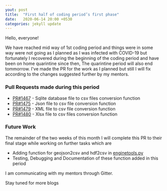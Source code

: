 ```yaml
---
yout: post
title:  "First half of coding period’s first phase"
date:   2020-06-14 20:00 +0530
categories: jekyll update
---
```

Hello, everyone! 

We have reached mid way of 1st coding period and things were in some way were not going as I planned as I was infected with COVID-19 but fortunately I recovered during the beginning of the coding period and have been on home quarintine since then, The quarintine period will also end tommorrow. I've made the PR for the work as I planned but still I will fix according to the changes suggested further by my mentors.
### Pull Requests made during this period
* [PR#1467](https://github.com/weecology/retriever/pull/1467) - Sqlite database file to csv files conversion function
* [PR#1475](https://github.com/weecology/retriever/pull/1475) - Json file to csv file conversion function
* [PR#1479](https://github.com/weecology/retriever/pull/1479) - XML file to csv file conversion function
* [PR#1480](https://github.com/weecology/retriever/pull/1480) - Xlsx file to csv files conversion function

### Future Work
 The remainder of the two weeks of this month I will complete this PR to their final stage while working on further tasks which are 
* Adding function for geojson2csv and hdf2csv in [enginetools.py](https://github.com/weecology/retriever/blob/e6c54e6d870d9611502469e38247ce9276c9c8e0/retriever/lib/engine_tools.py) 
* Testing, Debugging and Documentation of these function added in this period
 
I am communicating with my mentors through Gitter.

Stay tuned for more blogs

